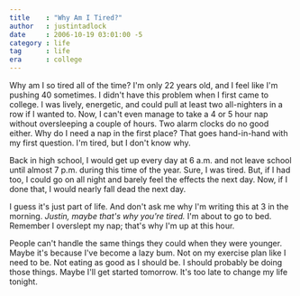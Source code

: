 ```yaml
---
title    : "Why Am I Tired?"
author   : justintadlock
date     : 2006-10-19 03:01:00 -5
category : life
tag      : life
era      : college
---
```


Why am I so tired all of the time?  I'm only 22 years old, and I feel like I'm pushing 40 sometimes.  I didn't have this problem when I first came to college.  I was lively, energetic, and could pull at least two all-nighters in a row if I wanted to.  Now, I can't even manage to take a 4 or 5 hour nap without oversleeping a couple of hours.  Two alarm clocks do no good either.  Why do I need a nap in the first place?  That goes hand-in-hand with my first question.  I'm tired, but I don't know why.

Back in high school, I would get up every day at 6 a.m. and not leave school until almost 7 p.m. during this time of the year.  Sure, I was tired.  But, if I had too, I could go on all night and barely feel the effects the next day.  Now, if I done that, I would nearly fall dead the next day.

I guess it's just part of life.  And don't ask me why I'm writing this at 3 in the morning. <em> Justin, maybe that's why you're tired.</em>  I'm about to go to bed.  Remember I overslept my nap; that's why I'm up at this hour.

People can't handle the same things they could when they were younger.  Maybe it's because I've become a lazy bum.  Not on my exercise plan like I need to be.  Not eating as good as I should be.  I should probably be doing those things.  Maybe I'll get started tomorrow.  It's too late to change my life tonight.
